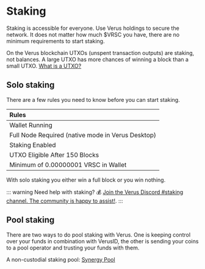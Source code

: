 # Staking 

Staking is accessible for everyone. Use Verus holdings to secure the network. It does not matter how much $VRSC you have, there are no minimum requirements to start staking. 

On the Verus blockchain UTXOs (unspent transaction outputs) are staking, not balances. A large UTXO has more chances of winning a block than a small UTXO. [What is a UTXO?](https://www.youtube.com/watch?v=xJ0UYZ9hDos)

## Solo staking
There are a few rules you need to know before you can start staking.

| Rules | 
| :-----|
| Wallet Running | 
| Full Node Required (native mode in Verus Desktop) | 
| Staking Enabled | 
| UTXO Eligible After 150 Blocks | 
| Minimum of 0.00000001 VRSC in Wallet |

With solo staking you either win a full block or you win nothing. 

::: warning Need help with staking? 💰
[Join the Verus Discord #staking channel. The community is happy to assist!](https://www.verus.io/discord). 
:::

## Pool staking
There are two ways to do pool staking with Verus. One is keeping control over your funds in combination with VerusID, the other is sending your coins to a pool operator and trusting your funds with them.

A non-custodial staking pool: [Synergy Pool](https://synergopool.io)

